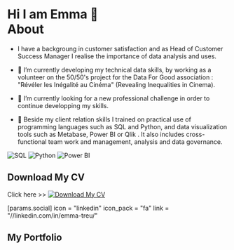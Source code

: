 <h1> Hi I am Emma 👋 <br/><a 




## About

- I have a backgroung in customer satisfaction and as Head of Customer Success Manager I realise the importance of data analysis and uses. 
- 🌱 I’m currently developing my technical data skills, by working as a volunteer on the 50/50's project for the Data For Good association : "Révéler les Inégalité au Cinéma" (Revealing Inequalities in Cinema).
  
- 🔭 I’m currently looking for a new professional challenge in order to continue developping my skills.
  
- 🎯 Beside my client relation skills I trained on practical use of programming languages such as SQL and Python, and data visualization tools such as Metabase, Power BI or Qlik . It also includes cross-functional team work and management, analysis and data governance.

![SQL](https://img.shields.io/badge/Database-SQL-informational?style=flat&logo=sqlite&color=003B57)
![Python](https://img.shields.io/badge/Code-Python-informational?style=flat&logo=python&color=3776AB)
![Power BI](https://img.shields.io/badge/Business%20Intelligence-Power%20BI-informational?style=flat&logo=powerbi&color=F2C811)

## Download My CV
[linkedin]: https://linkedin.com/in/emma-treu/
Click here >> [![Download My CV](https://img.shields.io/badge/Download%20My%20CV-blue)](https://github.com/user-attachments/files/19606194/CV.-.Emma.Treu.-.github.pdf)

 [params.social]
    icon = "linkedin"
    icon_pack = "fa"
    link = "//linkedin.com/in/emma-treu/"

## My Portfolio


<!--
**emmatreu/emmatreu** is a ✨ _special_ ✨ repository because its `README.md` (this file) appears on your GitHub profile.

Here are some ideas to get you started:

- 🔭 I’m currently working on ...
- 🌱 I’m currently learning ...
- 👯 I’m looking to collaborate on ...
- 🤔 I’m looking for help with ...
- 💬 Ask me about ...
- 📫 How to reach me: ...
- 😄 Pronouns: ...
- ⚡ Fun fact: ...

 



<!--Welcome to my portfolio! Here you can find my projects and details about my experience.
![Power BI](https://img.shields.io/badge/Business%20Intelligence-Power%20BI-informational?style=flat&logo=powerbi&color=F2C811)
![SQL](https://img.shields.io/badge/Database-SQL-informational?style=flat&logo=sqlite&color=003B57)
<!--![JavaScript](https://img.shields.io/badge/Code-JavaScript-informational?style=flat&logo=javascript&color=F7DF1E)
![Python](https://img.shields.io/badge/Code-Python-informational?style=flat&logo=python&color=3776AB)
<!--![PHP](https://img.shields.io/badge/Code-PHP-informational?style=flat&logo=php&color=777BB4)
<!--![Laravel](https://img.shields.io/badge/Framework-Laravel-informational?style=flat&logo=laravel&color=FF2D20)
<!--![Next.js](https://img.shields.io/badge/Framework-Next.js-informational?style=flat&logo=next.js&color=000000)
<!--![Vercel](https://img.shields.io/badge/Deployment-Vercel-informational?style=flat&logo=vercel&color=000000)
<!-- ![AWS](https://img.shields.io/badge/Cloud-AWS-informational?style=flat&logo=amazon-aws&color=232F3E)



## Download My CV

[![Download My CV](https://img.shields.io/badge/Download%20My%20CV-blue)](https://github.com/user-attachments/files/18209434/CV.2024.pdf)
)
[Click here to download my CV]([CV 2024.pdf](https://github.com/user-attachments/files/18209434/CV.2024.pdf))

[CV Coline Ritz.pdf](https://github.com/user-attachments/files/18207419/CV.Coline.Ritz.pdf)

<img width="1386" alt="Capture d’écran 2024-11-08 à 16 53 40" src="https://github.com/user-attachments/assets/d91d82f9-8bb1-44a8-ab93-dbe43959c731" />


<h2>👨‍💻 Data Analysis Development Projects:</h2>

- <b>Final study cas with databird</b>
  - [Praciting DS & Algos in Python](https://github.com/joshmadakor1/Algorithms-Practice)

<h2>📺 Popular YouTube Videos</h2>

- [How to get into Cybersecurity Starting From Zero](https://www.youtube.com/watch?v=a83ASGn_V_s)

## Mes projets
### Projet 1 : Analyse des ventes d'une entreprise
- **Description** : Analyse des ventes mensuelles pour prévoir les tendances futures.
- **Technologies** : Python, pandas, Matplotlib, scikit-learn, SQL.
- **Lien vers le projet** : [lien vers le projet GitHub](#)

### Projet 2 : Analyse des sentiments sur Twitter
- **Description** : Utilisation du scraping pour analyser les sentiments des utilisateurs sur Twitter autour d'un sujet donné.
- **Technologies** : BeautifulSoup, pandas, scikit-learn, WordCloud.
- **Lien vers le projet** : [lien vers le projet GitHub](#)

### Projet 3 : Prévision des stocks avec des séries temporelles
- **Description** : Application de modèles de séries temporelles pour prévoir les niveaux de stock d'un produit.
- **Technologies** : Python, statsmodels, Matplotlib.
- **Lien vers le projet** : [lien vers le projet GitHub](#)
  
<h2> 🤳 Connect with me:</h2>

[<img align="left" alt="JoshMadakor | YouTube" width="22px" src="https://cdn.jsdelivr.net/npm/simple-icons@v3/icons/youtube.svg" />][youtube]
[<img align="left" alt="JoshMadakor | Twitter" width="22px" src="https://cdn.jsdelivr.net/npm/simple-icons@v3/icons/twitter.svg" />][twitter]
[<img align="left" alt="JoshMadakor | LinkedIn" width="22px" src="https://cdn.jsdelivr.net/npm/simple-icons@v3/icons/linkedin.svg" />][linkedin]
[<img align="left" alt="JoshMadakor | Instagram" width="22px" src="https://cdn.jsdelivr.net/npm/simple-icons@v3/icons/instagram.svg" />][instagram]

[twitter]: https://twitter.com/joshmadakor
[youtube]: https://www.youtube.com/c/joshmadakor
[instagram]: https://www.instagram.com/joshmadakor/
[linkedin]: https://linkedin.com/in/joshmadakor

<!--
**joshmadakor1/joshmadakor1** is a ✨ _special_ ✨ repository because its `README.md` (this file) appears on your GitHub profile.

Here are some ideas to get you started:

- 🔭 I’m currently working on ...
- 🌱 I’m currently learning ...
- 👯 I’m looking to collaborate on ...
- 🤔 I’m looking for help with ...
- 💬 Ask me about ...
- 📫 How to reach me: ...
- 😄 Pronouns: ...
- ⚡ Fun fact: ...


Code to use : 
# Header Examples

# H1 Header
## H2 Header
### H3 Header

---

## Text Formatting

**Bold Text**

*Italic Text*

**_Bold and Italic Text_**

~~Strikethrough~~

---

## Lists

### Unordered List
- Item 1
- Item 2
  - Subitem 2.1
  - Subitem 2.2

### Ordered List
1. First item
2. Second item
   1. Subitem 2.1
   2. Subitem 2.2

---

## Links and Images

### Link
[GitHub](https://github.com)

### Image
![GitHub Logo](https://github.githubassets.com/images/modules/logos_page/GitHub-Mark.png)

-->

